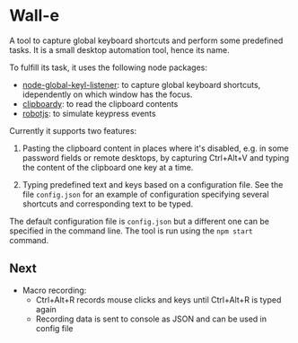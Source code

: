 # Wall-e

A tool to capture global keyboard shortcuts and perform some predefined tasks.
It is a small desktop automation tool, hence its name.

To fulfill its task, it uses the following node packages:
- [node-global-keyl-listener](https://github.com/LaunchMenu/node-global-key-listener):
    to capture global keyboard shortcuts, idependently on which window has the
    focus.
- [clipboardy](https://github.com/sindresorhus/clipboardy): to read the
  clipboard contents
- [robotjs](https://github.com/octalmage/robotjs): to simulate keypress events


Currently it supports two features:

1. Pasting the clipboard content in places where it's disabled, e.g. in some
password fields or remote desktops, by capturing Ctrl+Alt+V and typing the
content of the clipboard one key at a time.

2. Typing predefined text and keys based on a configuration file. See the file
   `config.json` for an example of configuration specifying several shortcuts
   and corresponding text to be typed.

The default configuration file is `config.json` but a different one can be
specified in the command line. The tool is run using the `npm start` command.

## Next
- Macro recording:
    - Ctrl+Alt+R records mouse clicks and keys until Ctrl+Alt+R is typed again
    - Recording data is sent to console as JSON and can be used in config file
